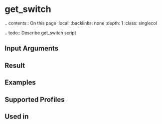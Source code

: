 

# get_switch

.. contents:: On this page
    :local:
    :backlinks: none
    :depth: 1
    :class: singlecol

.. todo::
    Describe get_switch script

Input Arguments
---------------

Result
------

Examples
--------

Supported Profiles
------------------

Used in
-------

